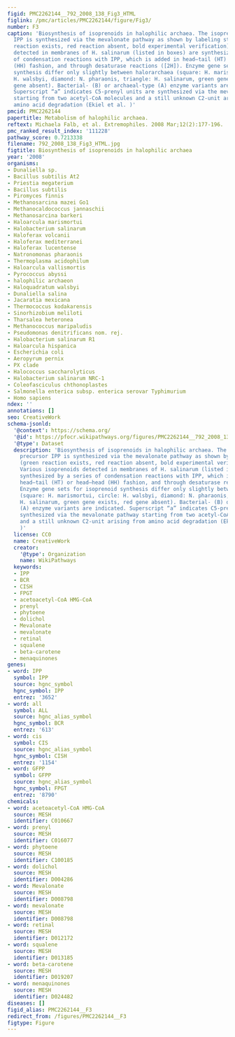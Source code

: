 ```yaml
---
figid: PMC2262144__792_2008_138_Fig3_HTML
figlink: /pmc/articles/PMC2262144/figure/Fig3/
number: F3
caption: 'Biosynthesis of isoprenoids in halophilic archaea. The isoprenoid precursor
  IPP is synthesized via the mevalonate pathway as shown by labeling studies (green
  reaction exists, red reaction absent, bold experimental verification). Various isoprenoids
  detected in membranes of H. salinarum (listed in boxes) are synthesized by a series
  of condensation reactions with IPP, which is added in head–tail (HT) or head–head
  (HH) fashion, and through desaturase reactions ([2H]). Enzyme gene sets for isoprenoid
  synthesis differ only slightly between halorarchaea (square: H. marismortui, circle:
  H. walsbyi, diamond: N. pharaonis, triangle: H. salinarum, green gene exists, red
  gene absent). Bacterial- (B) or archaeal-type (A) enzyme variants are indicated.
  Superscript “a” indicates C5-prenyl units are synthesized via the mevalonate pathway
  starting from two acetyl-CoA molecules and a still unknown C2-unit arising from
  amino acid degradation (Ekiel et al. )'
pmcid: PMC2262144
papertitle: Metabolism of halophilic archaea.
reftext: Michaela Falb, et al. Extremophiles. 2008 Mar;12(2):177-196.
pmc_ranked_result_index: '111228'
pathway_score: 0.7213338
filename: 792_2008_138_Fig3_HTML.jpg
figtitle: Biosynthesis of isoprenoids in halophilic archaea
year: '2008'
organisms:
- Dunaliella sp.
- Bacillus subtilis At2
- Priestia megaterium
- Bacillus subtilis
- Piromyces finnis
- Methanosarcina mazei Go1
- Methanocaldococcus jannaschii
- Methanosarcina barkeri
- Haloarcula marismortui
- Halobacterium salinarum
- Haloferax volcanii
- Haloferax mediterranei
- Haloferax lucentense
- Natronomonas pharaonis
- Thermoplasma acidophilum
- Haloarcula vallismortis
- Pyrococcus abyssi
- halophilic archaeon
- Haloquadratum walsbyi
- Dunaliella salina
- Jacaratia mexicana
- Thermococcus kodakarensis
- Sinorhizobium meliloti
- Tharsalea heteronea
- Methanococcus maripaludis
- Pseudomonas denitrificans nom. rej.
- Halobacterium salinarum R1
- Haloarcula hispanica
- Escherichia coli
- Aeropyrum pernix
- PX clade
- Halococcus saccharolyticus
- Halobacterium salinarum NRC-1
- Coleofasciculus chthonoplastes
- Salmonella enterica subsp. enterica serovar Typhimurium
- Homo sapiens
ndex: ''
annotations: []
seo: CreativeWork
schema-jsonld:
  '@context': https://schema.org/
  '@id': https://pfocr.wikipathways.org/figures/PMC2262144__792_2008_138_Fig3_HTML.html
  '@type': Dataset
  description: 'Biosynthesis of isoprenoids in halophilic archaea. The isoprenoid
    precursor IPP is synthesized via the mevalonate pathway as shown by labeling studies
    (green reaction exists, red reaction absent, bold experimental verification).
    Various isoprenoids detected in membranes of H. salinarum (listed in boxes) are
    synthesized by a series of condensation reactions with IPP, which is added in
    head–tail (HT) or head–head (HH) fashion, and through desaturase reactions ([2H]).
    Enzyme gene sets for isoprenoid synthesis differ only slightly between halorarchaea
    (square: H. marismortui, circle: H. walsbyi, diamond: N. pharaonis, triangle:
    H. salinarum, green gene exists, red gene absent). Bacterial- (B) or archaeal-type
    (A) enzyme variants are indicated. Superscript “a” indicates C5-prenyl units are
    synthesized via the mevalonate pathway starting from two acetyl-CoA molecules
    and a still unknown C2-unit arising from amino acid degradation (Ekiel et al.
    )'
  license: CC0
  name: CreativeWork
  creator:
    '@type': Organization
    name: WikiPathways
  keywords:
  - IPP
  - BCR
  - CISH
  - FPGT
  - acetoacetyl-CoA HMG-CoA
  - prenyl
  - phytoene
  - dolichol
  - Mevalonate
  - mevalonate
  - retinal
  - squalene
  - beta-carotene
  - menaquinones
genes:
- word: IPP
  symbol: IPP
  source: hgnc_symbol
  hgnc_symbol: IPP
  entrez: '3652'
- word: all
  symbol: ALL
  source: hgnc_alias_symbol
  hgnc_symbol: BCR
  entrez: '613'
- word: cis
  symbol: CIS
  source: hgnc_alias_symbol
  hgnc_symbol: CISH
  entrez: '1154'
- word: GFPP
  symbol: GFPP
  source: hgnc_alias_symbol
  hgnc_symbol: FPGT
  entrez: '8790'
chemicals:
- word: acetoacetyl-CoA HMG-CoA
  source: MESH
  identifier: C010667
- word: prenyl
  source: MESH
  identifier: C016077
- word: phytoene
  source: MESH
  identifier: C100185
- word: dolichol
  source: MESH
  identifier: D004286
- word: Mevalonate
  source: MESH
  identifier: D008798
- word: mevalonate
  source: MESH
  identifier: D008798
- word: retinal
  source: MESH
  identifier: D012172
- word: squalene
  source: MESH
  identifier: D013185
- word: beta-carotene
  source: MESH
  identifier: D019207
- word: menaquinones
  source: MESH
  identifier: D024482
diseases: []
figid_alias: PMC2262144__F3
redirect_from: /figures/PMC2262144__F3
figtype: Figure
---
```

